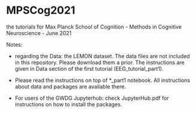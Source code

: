 # MPSCog2021
the tutorials for Max Planck School of Cognition - Methods in Cognitive Neuroscience - June 2021

Notes:
* regarding the Data: the LEMON dataset. The data files are not included in this repository. Please download them a prior. The instructions are given in Data section of the first tutorial (EEG_tutorial_part1).

* Please read the instructions on top of *_part1 notebook. All instructions about data and packages are available there.

* For users of the GWDG Jupyterhub: check JupyterHub.pdf for instructions on how to install the packages.
